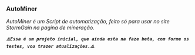 <h3>AutoMiner</h3>

*AutoMiner é um Script de automatização, feito só para usar no site StormGain na pagina de mineração.*

***`⚠️Essa é um projeto inicial, que ainda esta na faze beta, com forme os testes, vou trazer atualizações.⚠️`***